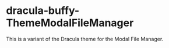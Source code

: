 # dracula-buffy-ThemeModalFileManager
This is a variant of the Dracula theme for the Modal File Manager.

